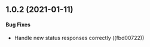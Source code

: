 <a name="1.0.2"></a>
## 1.0.2 (2021-01-11)


#### Bug Fixes

*   Handle new status responses correctly ((fbd00722))



